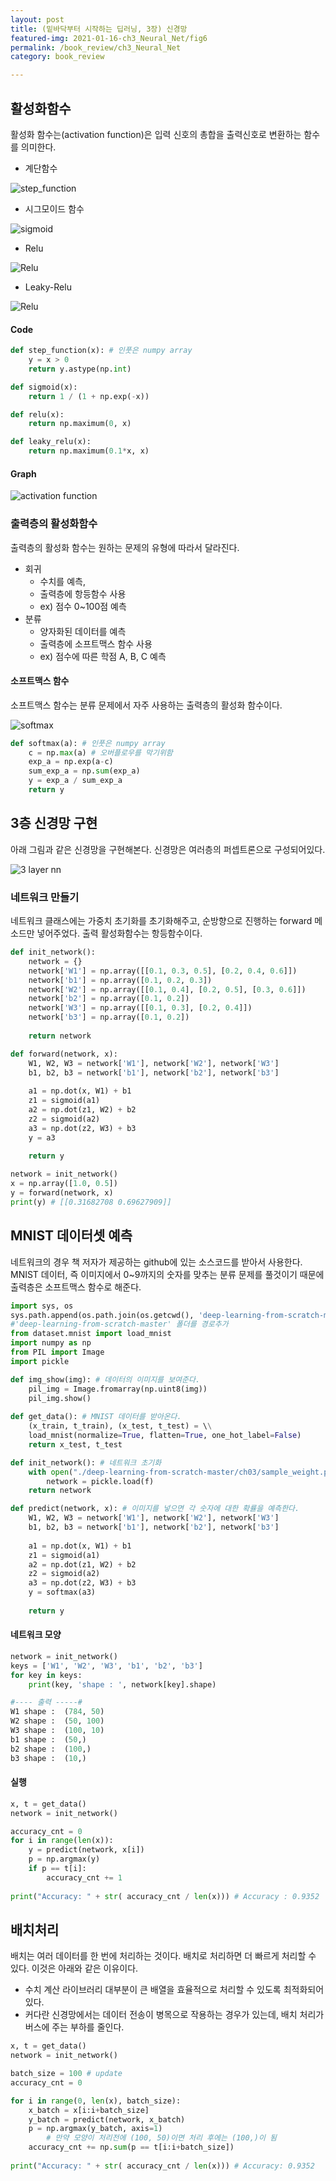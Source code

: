 ```yaml
---
layout: post
title: (밑바닥부터 시작하는 딥러닝, 3장) 신경망
featured-img: 2021-01-16-ch3_Neural_Net/fig6
permalink: /book_review/ch3_Neural_Net
category: book_review

---
```

## 활성화함수
활성화 함수는(activation function)은 입력 신호의 총합을 출력신호로 변환하는 함수를 의미한다.
- 계단함수

![step_function](https://github.com/SUNGBEOMCHOI/SungBeomChoi.github.io/blob/master/assets/img/posts/2021-01-16-ch3_Neural_Net/fig1.jpg?raw=true)

- 시그모이드 함수

![sigmoid](https://github.com/SUNGBEOMCHOI/SungBeomChoi.github.io/blob/master/assets/img/posts/2021-01-16-ch3_Neural_Net/fig2.jpg?raw=true)

- Relu

![Relu](https://github.com/SUNGBEOMCHOI/SungBeomChoi.github.io/blob/master/assets/img/posts/2021-01-16-ch3_Neural_Net/fig3.jpg?raw=true)

- Leaky-Relu

![Relu](https://github.com/SUNGBEOMCHOI/SungBeomChoi.github.io/blob/master/assets/img/posts/2021-01-16-ch3_Neural_Net/fig4.jpg?raw=true)

#### Code
```python
def step_function(x): # 인풋은 numpy array
    y = x > 0
    return y.astype(np.int)

def sigmoid(x):
    return 1 / (1 + np.exp(-x))

def relu(x):
    return np.maximum(0, x)

def leaky_relu(x):
    return np.maximum(0.1*x, x)
```

#### Graph

![activation function](https://github.com/SUNGBEOMCHOI/SungBeomChoi.github.io/blob/master/assets/img/posts/2021-01-16-ch3_Neural_Net/fig5.jpg?raw=true)

### 출력층의 활성화함수
출력층의 활성화 함수는 원하는 문제의 유형에 따라서 달라진다.
-   회귀
    -   수치를 예측,
    -   출력층에 항등함수 사용
    -   ex) 점수 0~100점 예측
-   분류
    -   양자화된 데이터를 예측
    -   출력층에 소프트맥스 함수 사용
    -   ex) 점수에 따른 학점 A, B, C 예측

#### 소프트맥스 함수
소프트맥스 함수는 분류 문제에서 자주 사용하는 출력층의 활성화 함수이다.

![softmax](https://github.com/SUNGBEOMCHOI/SungBeomChoi.github.io/blob/master/assets/img/posts/2021-01-16-ch3_Neural_Net/fig7.jpg?raw=true)

```python
def softmax(a): # 인풋은 numpy array
    c = np.max(a) # 오버플로우를 막기위함
    exp_a = np.exp(a-c)
    sum_exp_a = np.sum(exp_a)
    y = exp_a / sum_exp_a
    return y
```


## 3층 신경망 구현
아래 그림과 같은 신경망을 구현해본다. 신경망은 여러층의 퍼셉트론으로 구성되어있다.

![3 layer nn](https://github.com/SUNGBEOMCHOI/SungBeomChoi.github.io/blob/master/assets/img/posts/2021-01-16-ch3_Neural_Net/fig6.jpg?raw=true)

### 네트워크 만들기
네트워크 클래스에는 가중치 초기화를 초기화해주고, 순방향으로 진행하는 forward 메소드만 넣어주었다. 출력 활성화함수는 항등함수이다.
```python
def init_network():
    network = {}
    network['W1'] = np.array([[0.1, 0.3, 0.5], [0.2, 0.4, 0.6]])
    network['b1'] = np.array([0.1, 0.2, 0.3])
    network['W2'] = np.array([[0.1, 0.4], [0.2, 0.5], [0.3, 0.6]])
    network['b2'] = np.array([0.1, 0.2])
    network['W3'] = np.array([[0.1, 0.3], [0.2, 0.4]])
    network['b3'] = np.array([0.1, 0.2])
    
    return network

def forward(network, x):
    W1, W2, W3 = network['W1'], network['W2'], network['W3']
    b1, b2, b3 = network['b1'], network['b2'], network['b3']
    
    a1 = np.dot(x, W1) + b1
    z1 = sigmoid(a1)
    a2 = np.dot(z1, W2) + b2
    z2 = sigmoid(a2)
    a3 = np.dot(z2, W3) + b3
    y = a3
    
    return y

network = init_network()
x = np.array([1.0, 0.5])
y = forward(network, x)
print(y) # [[0.31682708 0.69627909]]
```

## MNIST 데이터셋 예측
네트워크의 경우 책 저자가 제공하는 github에 있는 소스코드를 받아서 사용한다. 
MNIST 데이터, 즉 이미지에서 0~9까지의 숫자를 맞추는 분류 문제를 풀것이기 때문에 출력층은 소프트맥스 함수로 해준다.

```python
import sys, os
sys.path.append(os.path.join(os.getcwd(), 'deep-learning-from-scratch-master')) 
#'deep-learning-from-scratch-master' 폴더를 경로추가
from dataset.mnist import load_mnist
import numpy as np
from PIL import Image
import pickle

def img_show(img): # 데이터의 이미지를 보여준다.
    pil_img = Image.fromarray(np.uint8(img))
    pil_img.show()
    
def get_data(): # MNIST 데이터를 받아온다.
    (x_train, t_train), (x_test, t_test) = \\
    load_mnist(normalize=True, flatten=True, one_hot_label=False)
    return x_test, t_test

def init_network(): # 네트워크 초기화
    with open("./deep-learning-from-scratch-master/ch03/sample_weight.pkl", 'rb') as f:
        network = pickle.load(f)
    return network

def predict(network, x): # 이미지를 넣으면 각 숫자에 대한 확률을 예측한다.
    W1, W2, W3 = network['W1'], network['W2'], network['W3']
    b1, b2, b3 = network['b1'], network['b2'], network['b3']
    
    a1 = np.dot(x, W1) + b1
    z1 = sigmoid(a1)
    a2 = np.dot(z1, W2) + b2
    z2 = sigmoid(a2)
    a3 = np.dot(z2, W3) + b3
    y = softmax(a3)
    
    return y
```

#### 네트워크 모양
```python
network = init_network()
keys = ['W1', 'W2', 'W3', 'b1', 'b2', 'b3']
for key in keys:
    print(key, 'shape : ', network[key].shape)

#---- 출력 -----#
W1 shape :  (784, 50)
W2 shape :  (50, 100)
W3 shape :  (100, 10)
b1 shape :  (50,)
b2 shape :  (100,)
b3 shape :  (10,)
```

#### 실행
```python
x, t = get_data()
network = init_network()

accuracy_cnt = 0
for i in range(len(x)):
    y = predict(network, x[i])
    p = np.argmax(y)
    if p == t[i]:
        accuracy_cnt += 1
        
print("Accuracy: " + str( accuracy_cnt / len(x))) # Accuracy : 0.9352
```

## 배치처리
배치는 여러 데이터를 한 번에 처리하는 것이다. 배치로 처리하면 더 빠르게 처리할 수 있다. 이것은 아래와 같은 이유이다.

-   수치 계산 라이브러리 대부분이 큰 배열을 효율적으로 처리할 수 있도록 최적화되어있다.
-   커다란 신경망에서는 데이터 전송이 병목으로 작용하는 경우가 있는데, 배치 처리가 버스에 주는 부하를 줄인다.

```python
x, t = get_data()
network = init_network()

batch_size = 100 # update
accuracy_cnt = 0

for i in range(0, len(x), batch_size):
    x_batch = x[i:i+batch_size]
    y_batch = predict(network, x_batch)
    p = np.argmax(y_batch, axis=1)
		# 만약 모양이 처리전에 (100, 50)이면 처리 후에는 (100,)이 됨
    accuracy_cnt += np.sum(p == t[i:i+batch_size])
        
print("Accuracy: " + str( accuracy_cnt / len(x))) # Accuracy: 0.9352
```